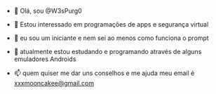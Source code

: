 - 👋 Olá, sou @W3sPurg0
- 👀 Estou interessado em programações de apps e segurança virtual

- 🌱 eu sou um iniciante e nem sei ao menos como funciona o prompt

- 💞️ atualmente estou estudando e programando através de alguns emuladores Androids

- 📫 quem quiser me dar uns conselhos e me ajuda meu email é xxxmooncakee@gmail.com

 
